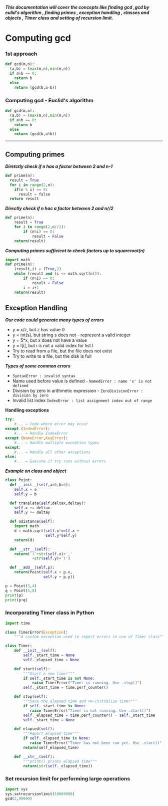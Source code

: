 ***_This documentation will cover the concepts like finding gcd ,gcd by eulid's algorithm , finding primes , exception handling , classes and objects , Timer class and setting of recursion limit._***

# Computing gcd
### 1st approach
```python
def gcd(m,n):
  (a,b) = (max(m,n),min(m,n))
  if a%b == 0:
    return b
  else
    return (gcd(b,a-b))
```

### Computing gcd - Euclid's algorithm

```python
def gcd(m,n):
  (a,b) = (max(m,n),min(m,n))
  if a%b == 0:
    return b
  else
    return (gcd(b,a%b))
```
***
## Computing primes
***Diretctly check if n has a factor between 2 and n-1***

```python
def prime(n):
  result = True
  for i in range(2,n):
    if(n % i) == 0:
      result = false
  return result
```

***Directly check if n hac a factor between 2 and n//2***
```python
def prime(n):
    result = True
    for i in range(2,n//2):
        if (n%i) == 0:
            result = False
    return(result)
```

***Computing primes sufficient to check factors up to squareroot(n)***
```python
import math
def prime(n):
    (result,i) = (True,2)
    while (result and (i <= math.sqrt(n))):
        if (n%i) == 0:
            result = False
        i = i+1
    return(result)
```

## Exception Handling

***Our code could generate many types of errors***

- y = x/z, but z has value 0 
- y = int(s), but string s does not - represent a valid integer 
- y = 5*x, but x does not have a value 
- y = l[i], but i is not a valid index for list l 
- Try to read from a file, but the file does not exist 
- Try to write to a file, but the disk is full

***Types of some common errors***
- `SyntaxError : invalid syntax`
- Name used before value is defined - `NamedError : name 'x' is not defined`
- Division by zero in arithmetic expression - `ZeroDivisionError : division by zero`
- Invalid list index `IndexError : list assignment index out of range`

****Handling exceptions****
```python
try:
    #... ← Code where error may occur
except (IndexError):
    #... ← Handle IndexError 
except (NameError,KeyError):
    #... ← Handle multiple exception types 
except:
    #... ← Handle all other exceptions 
else:
    #... ← Execute if try runs without errors
```

***Example on class and object***
```python
class Point:
  def __init__(self,a=0,b=0):
    self.x = a
    self.y = b

  def translate(self,deltax,deltay):
    self.x += deltax
    self.y += deltay

  def odistance(self):
    import math
    d = math.sqrt(self.x*self.x +
                  self.y*self.y)
    return(d)

  def __str__(self):
    return('('+str(self.x)+','
            +str(self.y)+')')

  def __add__(self,p):
    return(Point(self.x + p.x, 
                 self.y + p.y))

p = Point(3,4)
q = Point(5,8)
print(p)
print(p+q)
```

### Incorporating Timer class in Python

```python
import time

class TimerError(Exception):
    """A custom exception used to report errors in use of Timer class"""

class Timer:
    def __init__(self):
        self._start_time = None
        self._elapsed_time = None

    def start(self):
        """Start a new timer"""
        if self._start_time is not None:
            raise TimerError("Timer is running. Use .stop()")
        self._start_time = time.perf_counter()

    def stop(self):
        """Save the elapsed time and re-initialize timer"""
        if self._start_time is None:
           raise TimerError("Timer is not running. Use .start()")
        self._elapsed_time = time.perf_counter() - self._start_time
        self._start_time = None

    def elapsed(self):
        """Report elapsed time"""
        if self._elapsed_time is None:
           raise TimerError("Timer has not been run yet. Use .start()")
        return(self_elapsed_time)

    def __str__(self):
        """print() prints elapsed time"""
        return(str(self._elapsed_time))
```

### Set recursion limit for performing large operations

```python
import sys
sys.setrecursionlimit(10000000)
gcd(2,99999)
```